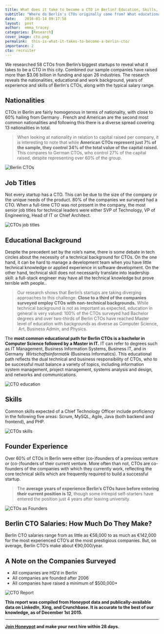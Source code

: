 ```yaml
---
title: What does it take to become a CTO in Berlin? Education, Skills, Salary, and More
subtitle: "Where do Berlin's CTOs originally come from? What educational background do you need to become a CTO in Berlin? What are the 5 most common skills listed by Berlin CTOs on their Linkedin profiles? We researched 58 of Berlin's top CTOs to determine what it takes to become a CTO in Berlin."
date:    2016-01-14 09:17:58
layout:  post
author:  emma_tracey
categories: [Research]
cover_image: cto.png
permalink:  this-is-what-it-takes-to-become-a-berlin-cto/
importance: 2
cta: recruiter
---
```


We researched 58 CTOs from Berlin’s biggest startups to reveal what it takes to be a CTO in this city. Combined our sample companies have raised more than  $3.06 billion in funding and span 26 industries. The research reveals the nationalities, educational and work background, years of experience and skills of Berlin's CTOs, along with the typical salary range.

<!--more--> 


## Nationalities

CTOs in Berlin are fairly homogenous in terms of nationality, with close to ​ 60% hailing from Germany​ . French and American are the second most common nationalities and following this there is a diverse spread covering 13 nationalities in total.

>When looking at nationality in relation to capital raised per company, it is interesting to note that while **American CTOs represent just 7% of the sample, they control 34% of the total value of the capital raised​.**  This compares to German CTOs, who control 27% of the capital raised, despite representing over 60% of the group.


![Berlin CTOs](/assets/images/nationalities.png)


## Job Titles

Not every startup has a CTO. This can be due to the size of the company or the unique needs of the product.  80% of the companies we surveyed had a CTO. When a full-time CTO was not present in the company, the most senior job titles for technical leaders were either SVP of Technology, VP of Engineering,  Head of IT or Chief Architect.

![CTOs job titles](/assets/images/title.png)

## Educational Background

Despite the precedent set by the role’s name, there is some debate in tech circles about the necessity of a technical background for CTOs. On the one hand, it can be hard to manage a development team when you have little technical knowledge or applied experience in software development. On the other hand, technical skill does not necessarily translate into leadership skill: a full-stack engineer may have all the technical knowledge but prove terrible with people..

>Our research shows that Berlin’s startups are taking diverging approaches to this challenge. **Close to a third of the companies surveyed employ CTOs with non-technical backgrounds​.** While technical background is not as important as expected, education in general is very valued: 100% of the CTOs surveyed had Bachelor degrees and over two-thirds of Berlin CTOs have reached Master level of education with backgrounds as diverse as Computer Science, ​ Art, Business Admin, and Physics.

The **most common educational path for Berlin CTOs is a bachelor in Computer Science followed by a Master in IT​.** IT can refer to degrees such as IT Management, Business Information Systems, Business IT, and in Germany ​ *Wirtschaftsinformatik* ​(Business Informatics). This educational path reflects the dual technical and business responsibility of CTOs, who to be successful must balance a variety of topics, including information system management, project management, systems analysis and design, and networks and communications.

![CTO education](/assets/images/education.png)


## Skills

Common skills expected of a Chief Technology Officer include proficiency in the following five areas: Scrum, MySQL, Agile, Java (both backend and frontend), and PHP. 

![CTOs skills](/assets/images/skills.png)

## Founder Experience

Over 60% of CTOs in Berlin were either (co-)founders of a previous venture or (co-)founders of their current venture.  More often than not, CTOs are co-founders of the companies with which they currently work, reflecting the core technical skills which are frequently required to build a successful startup.

>The **average years of experience Berlin’s CTOs have before entering their current position is 12**, though some intrepid self-starters have entered the position just 4 years after leaving university.

![CTOs as Founders](/assets/images/experience.png)

## Berlin CTO Salaries: How Much Do They Make?

Berlin CTO salaries range from as little as €58,000 to as much as €142,000 for the most experienced CTO’s at the most prestigious companies. But, on average, Berlin CTO’s make about €90,000/year.


## A Note on the Companies Surveyed

* All companies are HQ’d in Berlin
* All companies are founded after 2006
* All companies have raised a minimum of $500,000*

![CTO Report](/assets/images/companies.png)

**This report was compiled from Honeypot data and publically-available data on LinkedIn, Xing, and Crunchbase. It is accurate to the best of our knowledge, as of December 1st 2015.**

* * *

**[Join Honeypot][2] and make your next hire within 28 days.**

[2]: https://www.honeypot.io/pages/for_employers?utm_source=blog&utm_medium=organic&utm_term=f&utm_content=160103&utm_campaign=com-no
[1]: https://www.honeypot.io/invite_requests/new?utm_source=blogc
